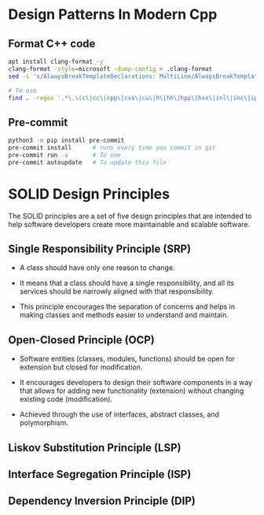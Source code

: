 # Design Patterns In Modern Cpp

## Format C++ code

```bash
apt install clang-format -y
clang-format -style=microsoft -dump-config > .clang-format
sed -i 's/AlwaysBreakTemplateDeclarations: MultiLine/AlwaysBreakTemplateDeclarations: false/g' .clang-format

# To use
find . -regex '.*\.\(c\|cc\|cpp\|cxx\|cu\|h\|hh\|hpp\|hxx\|inl\|inc\|ipp\|m\|mm\)$' -exec clang-format -style=file -i {} \;
```

## Pre-commit

```bash
python3 -m pip install pre-commit
pre-commit install      # runs every time you commit in git
pre-commit run -a       # To use
pre-commit autoupdate   # To update this file
```

# SOLID Design Principles

The SOLID principles are a set of five design principles that are intended to help software developers create more maintainable and scalable software.

## Single Responsibility Principle (SRP)

- A class should have only one reason to change.

- It means that a class should have a single responsibility, and all its services should be narrowly aligned with that responsibility.

- This principle encourages the separation of concerns and helps in making classes and methods easier to understand and maintain.

## Open-Closed Principle (OCP)

- Software entities (classes, modules, functions) should be open for extension but closed for modification.

- It encourages developers to design their software components in a way that allows for adding new functionality (extension) without changing existing code (modification).

- Achieved through the use of interfaces, abstract classes, and polymorphism.

## Liskov Substitution Principle (LSP)

## Interface Segregation Principle (ISP)


## Dependency Inversion Principle (DIP)


